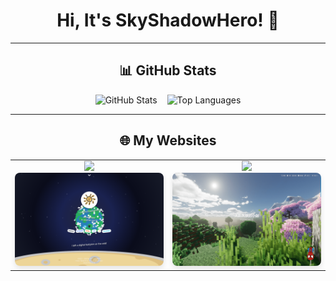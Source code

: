 <div align="center">

# Hi, It's SkyShadowHero! 👋

---

## 📊 GitHub Stats

<p align="center" style="display: flex; justify-content: center; gap: 1rem;">
  <!-- Stats Card (with fixed height) -->
  <a>
    <img height="195" src="https://github-readme-stats.vercel.app/api?username=SkyShadowHero&show_icons=true&count_private=true&hide_border=true&bg_color=30,00f2fe,4facfe&title_color=fff&text_color=fff&custom_title=My%20GitHub%20Stats" alt="GitHub Stats">
  </a>
  
  <!-- Languages Card (original layout with fixed height) -->
  <a>
    <img height="195" src="https://github-readme-stats.vercel.app/api/top-langs/?username=SkyShadowHero&hide_border=true&bg_color=30,4facfe,00f2fe&title_color=fff&text_color=fff&custom_title=My%20Top%20Languages" alt="Top Languages">
  </a>
</p>

---

## 🌐 My Websites

<table align="center">
  <tr>
    <td align="center" width="50%">
      <a href="https://skyshadow.fun">
        <img src="https://img.shields.io/badge/Homepage-skyshadow.fun-0066CC?style=for-the-badge">
        <br>
        <img src="/img/website.png" alt="Website Preview" style="border-radius: 8px; box-shadow: 0 4px 8px rgba(0,0,0,0.1); width: 100%; max-width: 500px;">
      </a>
    </td>
    <td align="center" width="50%">
      <a href="https://blog.skyshadow.fun">
        <img src="https://img.shields.io/badge/Blog-天影大侠的小站-228B22?style=for-the-badge">
        <br>
        <img src="/img/blog.png" alt="Blog Preview" style="border-radius: 8px; box-shadow: 0 4px 8px rgba(0,0,0,0.1); width: 100%; max-width: 500px;">
      </a>
    </td>
  </tr>
</table>

</div>
